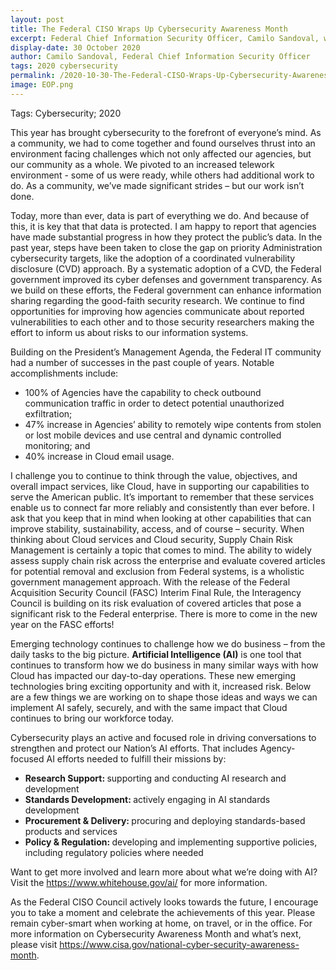 ```yaml
---
layout: post
title: The Federal CISO Wraps Up Cybersecurity Awareness Month
excerpt: Federal Chief Information Security Officer, Camilo Sandoval, wraps up cybersecurity month.
display-date: 30 October 2020
author: Camilo Sandoval, Federal Chief Information Security Officer
tags: 2020 cybersecurity
permalink: /2020-10-30-The-Federal-CISO-Wraps-Up-Cybersecurity-Awareness-Month/
image: EOP.png
---
```


<p>Tags: Cybersecurity; 2020</p>
<p>This year has brought cybersecurity to the forefront of everyone&rsquo;s mind. As a community, we had to come together and found ourselves thrust into an environment facing challenges which not only affected our agencies, but our community as a whole. We pivoted to an increased telework environment - some of us were ready, while others had additional work to do. As a community, we&rsquo;ve made significant strides &ndash; but our work isn&rsquo;t done.</p>
<p>Today, more than ever, data is part of everything we do. And because of this, it is key that that data is protected. I am happy to report that agencies have made substantial progress in how they protect the public&rsquo;s data. In the past year, steps have been taken to close the gap on priority Administration cybersecurity targets, like the adoption of a coordinated vulnerability disclosure (CVD) approach. By a systematic adoption of a CVD, the Federal government improved its cyber defenses and government transparency. As we build on these efforts, the Federal government can enhance information sharing regarding the good-faith security research. We continue to find opportunities for improving how agencies communicate about reported vulnerabilities to each other and to those security researchers making the effort to inform us about risks to our information systems.</p>
<p>Building on the President&rsquo;s Management Agenda, the Federal IT community had a number of successes in the past couple of years. Notable accomplishments include:</p>
<ul>
<li>100% of Agencies have the capability to check outbound communication traffic in order to detect potential unauthorized exfiltration;</li>
<li>47% increase in Agencies&rsquo; ability to remotely wipe contents from stolen or lost mobile devices and use central and dynamic controlled monitoring; and</li>
<li>40% increase in Cloud email usage.</li>
</ul>
<p>I challenge you to continue to think through the value, objectives, and overall impact services, like Cloud, have in supporting our capabilities to serve the American public. It&rsquo;s important to remember that these services enable us to connect far more reliably and consistently than ever before. I ask that you keep that in mind when looking at other capabilities that can improve stability, sustainability, access, and of course &ndash; security. When thinking about Cloud services and Cloud security, Supply Chain Risk Management is certainly a topic that comes to mind. The ability to widely assess supply chain risk across the enterprise and evaluate covered articles for potential removal and exclusion from Federal systems, is a wholistic government management approach. With the release of the Federal Acquisition Security Council (FASC) Interim Final Rule, the Interagency Council is building on its risk evaluation of covered articles that pose a significant risk to the Federal enterprise. There is more to come in the new year on the FASC efforts!</p>
<p>Emerging technology continues to challenge how we do business &ndash; from the daily tasks to the big picture. <strong>Artificial Intelligence (AI)</strong> is one tool that continues to transform how we do business in many similar ways with how Cloud has impacted our day-to-day operations. These new emerging technologies bring exciting opportunity and with it, increased risk. Below are a few things we are working on to shape those ideas and ways we can implement AI safely, securely, and with the same impact that Cloud continues to bring our workforce today.</p>
<p>Cybersecurity plays an active and focused role in driving conversations to strengthen and protect our Nation&rsquo;s AI efforts. That includes Agency-focused AI efforts needed to fulfill their missions by:</p>
<ul>
<li><strong>Research Support: </strong>supporting and conducting AI research and development</li>
<li><strong>Standards Development: </strong>actively engaging in AI standards development</li>
<li><strong>Procurement &amp; Delivery: </strong>procuring and deploying standards-based products and services</li>
<li><strong>Policy &amp; Regulation: </strong>developing and implementing supportive policies, including regulatory policies where needed</li>
</ul>
<p>Want to get more involved and learn more about what we&rsquo;re doing with AI? Visit the <a href="https://www.whitehouse.gov/ai/">https://www.whitehouse.gov/ai/</a> for more information.</p>
<p>As the Federal CISO Council actively looks towards the future, I encourage you to take a moment and celebrate the achievements of this year. Please remain cyber-smart when working at home, on travel, or in the office. For more information on Cybersecurity Awareness Month and what&rsquo;s next, please visit <a href="https://www.cisa.gov/national-cyber-security-awareness-month">https://www.cisa.gov/national-cyber-security-awareness-month</a>.</p>
